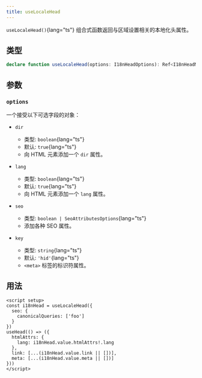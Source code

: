 ```yaml
---
title: useLocaleHead
---
```


`useLocaleHead()`{lang="ts"} 组合式函数返回与区域设置相关的本地化头属性。

## 类型

```ts
declare function useLocaleHead(options: I18nHeadOptions): Ref<I18nHeadMetaInfo>
```

## 参数

### `options`

一个接受以下可选字段的对象：

- `dir`
  - 类型: `boolean`{lang="ts"}
  - 默认: `true`{lang="ts"}
  - 向 HTML 元素添加一个 `dir` 属性。

- `lang`
  - 类型: `boolean`{lang="ts"}
  - 默认: `true`{lang="ts"}
  - 向 HTML 元素添加一个 `lang` 属性。

- `seo`
  - 类型: `boolean | SeoAttributesOptions`{lang="ts"}
  - 添加各种 SEO 属性。

- `key`
  - 类型: `string`{lang="ts"}
  - 默认: `'hid'`{lang="ts"}
  - `<meta>` 标签的标识符属性。

## 用法

```vue
<script setup>
const i18nHead = useLocaleHead({
  seo: {
    canonicalQueries: ['foo']
  }
})
useHead(() => ({
  htmlAttrs: {
    lang: i18nHead.value.htmlAttrs!.lang
  },
  link: [...(i18nHead.value.link || [])],
  meta: [...(i18nHead.value.meta || [])]
}))
</script>
```